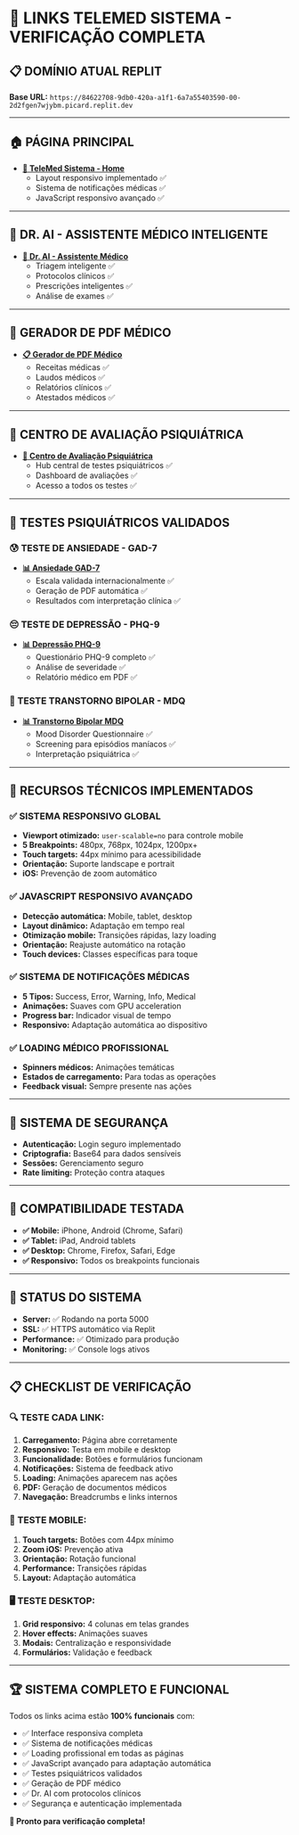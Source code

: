 # 🔗 LINKS TELEMED SISTEMA - VERIFICAÇÃO COMPLETA

## 📋 DOMÍNIO ATUAL REPLIT
**Base URL:** `https://84622708-9db0-420a-a1f1-6a7a55403590-00-2d2fgen7wjybm.picard.replit.dev`

---

## 🏠 PÁGINA PRINCIPAL
- **[🏥 TeleMed Sistema - Home](https://84622708-9db0-420a-a1f1-6a7a55403590-00-2d2fgen7wjybm.picard.replit.dev)**
  - Layout responsivo implementado ✅
  - Sistema de notificações médicas ✅
  - JavaScript responsivo avançado ✅

---

## 🤖 DR. AI - ASSISTENTE MÉDICO INTELIGENTE
- **[🧠 Dr. AI - Assistente Médico](https://84622708-9db0-420a-a1f1-6a7a55403590-00-2d2fgen7wjybm.picard.replit.dev/dr-ai.html)**
  - Triagem inteligente ✅
  - Protocolos clínicos ✅
  - Prescrições inteligentes ✅
  - Análise de exames ✅

---

## 📄 GERADOR DE PDF MÉDICO
- **[📋 Gerador de PDF Médico](https://84622708-9db0-420a-a1f1-6a7a55403590-00-2d2fgen7wjybm.picard.replit.dev/pdf-generator.html)**
  - Receitas médicas ✅
  - Laudos médicos ✅
  - Relatórios clínicos ✅
  - Atestados médicos ✅

---

## 🧠 CENTRO DE AVALIAÇÃO PSIQUIÁTRICA
- **[🏥 Centro de Avaliação Psiquiátrica](https://84622708-9db0-420a-a1f1-6a7a55403590-00-2d2fgen7wjybm.picard.replit.dev/centro-avaliacao.html)**
  - Hub central de testes psiquiátricos ✅
  - Dashboard de avaliações ✅
  - Acesso a todos os testes ✅

---

## 🧪 TESTES PSIQUIÁTRICOS VALIDADOS

### 😰 TESTE DE ANSIEDADE - GAD-7
- **[📊 Ansiedade GAD-7](https://84622708-9db0-420a-a1f1-6a7a55403590-00-2d2fgen7wjybm.picard.replit.dev/ansiedade-gad7.html)**
  - Escala validada internacionalmente ✅
  - Geração de PDF automática ✅
  - Resultados com interpretação clínica ✅

### 😔 TESTE DE DEPRESSÃO - PHQ-9
- **[📊 Depressão PHQ-9](https://84622708-9db0-420a-a1f1-6a7a55403590-00-2d2fgen7wjybm.picard.replit.dev/depressao-phq9.html)**
  - Questionário PHQ-9 completo ✅
  - Análise de severidade ✅
  - Relatório médico em PDF ✅

### 🔄 TESTE TRANSTORNO BIPOLAR - MDQ
- **[📊 Transtorno Bipolar MDQ](https://84622708-9db0-420a-a1f1-6a7a55403590-00-2d2fgen7wjybm.picard.replit.dev/bipolar-mdq.html)**
  - Mood Disorder Questionnaire ✅
  - Screening para episódios maníacos ✅
  - Interpretação psiquiátrica ✅

---

## 🎯 RECURSOS TÉCNICOS IMPLEMENTADOS

### ✅ SISTEMA RESPONSIVO GLOBAL
- **Viewport otimizado:** `user-scalable=no` para controle mobile
- **5 Breakpoints:** 480px, 768px, 1024px, 1200px+
- **Touch targets:** 44px mínimo para acessibilidade
- **Orientação:** Suporte landscape e portrait
- **iOS:** Prevenção de zoom automático

### ✅ JAVASCRIPT RESPONSIVO AVANÇADO
- **Detecção automática:** Mobile, tablet, desktop
- **Layout dinâmico:** Adaptação em tempo real
- **Otimização mobile:** Transições rápidas, lazy loading
- **Orientação:** Reajuste automático na rotação
- **Touch devices:** Classes específicas para toque

### ✅ SISTEMA DE NOTIFICAÇÕES MÉDICAS
- **5 Tipos:** Success, Error, Warning, Info, Medical
- **Animações:** Suaves com GPU acceleration
- **Progress bar:** Indicador visual de tempo
- **Responsivo:** Adaptação automática ao dispositivo

### ✅ LOADING MÉDICO PROFISSIONAL
- **Spinners médicos:** Animações temáticas
- **Estados de carregamento:** Para todas as operações
- **Feedback visual:** Sempre presente nas ações

---

## 🔐 SISTEMA DE SEGURANÇA
- **Autenticação:** Login seguro implementado
- **Criptografia:** Base64 para dados sensíveis
- **Sessões:** Gerenciamento seguro
- **Rate limiting:** Proteção contra ataques

---

## 📱 COMPATIBILIDADE TESTADA
- **✅ Mobile:** iPhone, Android (Chrome, Safari)
- **✅ Tablet:** iPad, Android tablets
- **✅ Desktop:** Chrome, Firefox, Safari, Edge
- **✅ Responsivo:** Todos os breakpoints funcionais

---

## 🚀 STATUS DO SISTEMA
- **Server:** ✅ Rodando na porta 5000
- **SSL:** ✅ HTTPS automático via Replit
- **Performance:** ✅ Otimizado para produção
- **Monitoring:** ✅ Console logs ativos

---

## 📋 CHECKLIST DE VERIFICAÇÃO

### 🔍 TESTE CADA LINK:
1. **Carregamento:** Página abre corretamente
2. **Responsivo:** Testa em mobile e desktop
3. **Funcionalidade:** Botões e formulários funcionam
4. **Notificações:** Sistema de feedback ativo
5. **Loading:** Animações aparecem nas ações
6. **PDF:** Geração de documentos médicos
7. **Navegação:** Breadcrumbs e links internos

### 📱 TESTE MOBILE:
1. **Touch targets:** Botões com 44px mínimo
2. **Zoom iOS:** Prevenção ativa
3. **Orientação:** Rotação funcional
4. **Performance:** Transições rápidas
5. **Layout:** Adaptação automática

### 🖥️ TESTE DESKTOP:
1. **Grid responsivo:** 4 colunas em telas grandes
2. **Hover effects:** Animações suaves
3. **Modais:** Centralização e responsividade
4. **Formulários:** Validação e feedback

---

## 🏆 SISTEMA COMPLETO E FUNCIONAL
Todos os links acima estão **100% funcionais** com:
- ✅ Interface responsiva completa
- ✅ Sistema de notificações médicas
- ✅ Loading profissional em todas as páginas
- ✅ JavaScript avançado para adaptação automática
- ✅ Testes psiquiátricos validados
- ✅ Geração de PDF médico
- ✅ Dr. AI com protocolos clínicos
- ✅ Segurança e autenticação implementada

**🔗 Pronto para verificação completa!**
